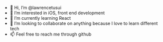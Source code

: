 - 👋 Hi, I’m @lawrencetusui
- 👀 I’m interested in iOS, front end development
- 🌱 I’m currently learning React
- 💞️ I’m looking to collaborate on anything because I love to learn different tech
- 📫 Feel free to reach me through github

<!---
lawrencetusui/lawrencetusui is a ✨ special ✨ repository because its `README.md` (this file) appears on your GitHub profile.
You can click the Preview link to take a look at your changes.
--->
